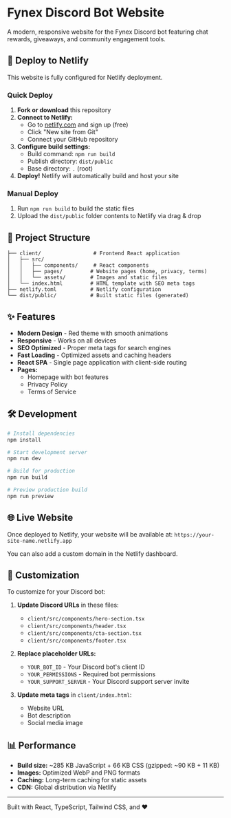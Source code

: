 # Fynex Discord Bot Website

A modern, responsive website for the Fynex Discord bot featuring chat rewards, giveaways, and community engagement tools.

## 🚀 Deploy to Netlify

This website is fully configured for Netlify deployment.

### Quick Deploy
1. **Fork or download** this repository
2. **Connect to Netlify:**
   - Go to [netlify.com](https://netlify.com) and sign up (free)
   - Click "New site from Git" 
   - Connect your GitHub repository
3. **Configure build settings:**
   - Build command: `npm run build`
   - Publish directory: `dist/public`
   - Base directory: `.` (root)
4. **Deploy!** Netlify will automatically build and host your site

### Manual Deploy
1. Run `npm run build` to build the static files
2. Upload the `dist/public` folder contents to Netlify via drag & drop

## 📁 Project Structure

```
├── client/                 # Frontend React application
│   ├── src/
│   │   ├── components/     # React components
│   │   ├── pages/         # Website pages (home, privacy, terms)
│   │   └── assets/        # Images and static files
│   └── index.html         # HTML template with SEO meta tags
├── netlify.toml           # Netlify configuration
└── dist/public/           # Built static files (generated)
```

## ✨ Features

- **Modern Design** - Red theme with smooth animations
- **Responsive** - Works on all devices
- **SEO Optimized** - Proper meta tags for search engines
- **Fast Loading** - Optimized assets and caching headers
- **React SPA** - Single page application with client-side routing
- **Pages:**
  - Homepage with bot features
  - Privacy Policy
  - Terms of Service

## 🛠️ Development

```bash
# Install dependencies
npm install

# Start development server
npm run dev

# Build for production
npm run build

# Preview production build
npm run preview
```

## 🌐 Live Website

Once deployed to Netlify, your website will be available at:
`https://your-site-name.netlify.app`

You can also add a custom domain in the Netlify dashboard.

## 📝 Customization

To customize for your Discord bot:

1. **Update Discord URLs** in these files:
   - `client/src/components/hero-section.tsx`
   - `client/src/components/header.tsx` 
   - `client/src/components/cta-section.tsx`
   - `client/src/components/footer.tsx`

2. **Replace placeholder URLs:**
   - `YOUR_BOT_ID` - Your Discord bot's client ID
   - `YOUR_PERMISSIONS` - Required bot permissions
   - `YOUR_SUPPORT_SERVER` - Your Discord support server invite

3. **Update meta tags** in `client/index.html`:
   - Website URL
   - Bot description
   - Social media image

## 📊 Performance

- **Build size:** ~285 KB JavaScript + 66 KB CSS (gzipped: ~90 KB + 11 KB)
- **Images:** Optimized WebP and PNG formats
- **Caching:** Long-term caching for static assets
- **CDN:** Global distribution via Netlify

---

Built with React, TypeScript, Tailwind CSS, and ❤️